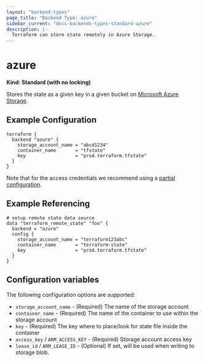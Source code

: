 ```yaml
---
layout: "backend-types"
page_title: "Backend Type: azure"
sidebar_current: "docs-backends-types-standard-azure"
description: |-
  Terraform can store state remotely in Azure Storage.
---
```


# azure

**Kind: Standard (with no locking)**

Stores the state as a given key in a given bucket on [Microsoft Azure Storage](https://azure.microsoft.com/en-us/documentation/articles/storage-introduction/).

## Example Configuration

```hcl
terraform {
  backend "azure" {
    storage_account_name = "abcd1234"
    container_name       = "tfstate"
    key                  = "prod.terraform.tfstate"
  }
}
```

Note that for the access credentials we recommend using a
[partial configuration](/docs/backends/config.html).

## Example Referencing

```hcl
# setup remote state data source
data "terraform_remote_state" "foo" {
  backend = "azure"
  config {
    storage_account_name = "terraform123abc"
    container_name       = "terraform-state"
    key                  = "prod.terraform.tfstate"
  }
}
```

## Configuration variables

The following configuration options are supported:

 * `storage_account_name` - (Required) The name of the storage account
 * `container_name` - (Required) The name of the container to use within the storage account
 * `key` - (Required) The key where to place/look for state file inside the container
 * `access_key` / `ARM_ACCESS_KEY` - (Required) Storage account access key
 * `lease_id` / `ARM_LEASE_ID` - (Optional) If set, will be used when writing to storage blob.
